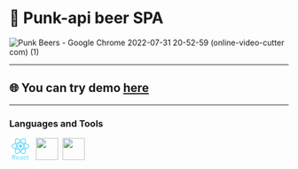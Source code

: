 # :beer: Punk-api beer SPA


![Punk Beers - Google Chrome 2022-07-31 20-52-59 (online-video-cutter com) (1)](https://user-images.githubusercontent.com/73027259/182039262-df8e3e2d-945c-4b31-bdc8-d5496462f96f.gif)


***

## 🌐 You can try demo <a href='https://punk-beer-navy.vercel.app/' target="_blank"/>here</a>

***

###  Languages and Tools
<div>
  <img src="https://github.com/devicons/devicon/blob/master/icons/react/react-original-wordmark.svg" title="React" alt="React" width="40" height="40"/>&nbsp;
  <img src="https://cdn.jsdelivr.net/gh/devicons/devicon/icons/javascript/javascript-original.svg" width="40" height="40"/>&nbsp
  <img src="https://cdn.jsdelivr.net/gh/devicons/devicon/icons/sass/sass-original.svg" width="40" height="40"/>&nbsp
          
</div>

